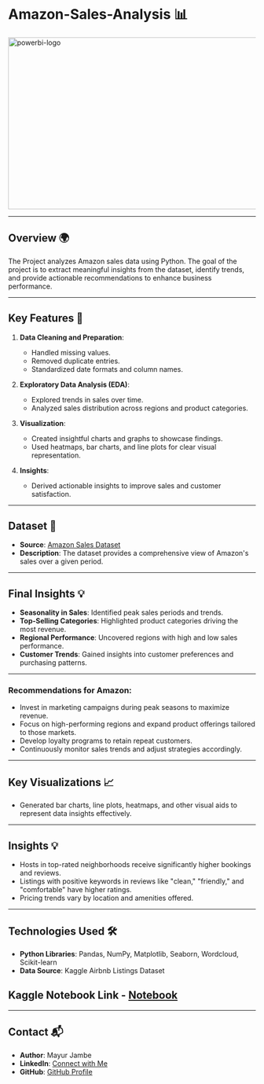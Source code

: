 # Amazon-Sales-Analysis 📊


<img src="https://i.imgur.com/reHlxuI.jpeg" alt="powerbi-logo" width="1200" height="350"/>

---

## Overview 🌍

The Project analyzes Amazon sales data using Python. The goal of the project is to extract meaningful insights from the dataset, identify trends, and provide actionable recommendations to enhance business performance.

---

## Key Features 🚀
1. **Data Cleaning and Preparation**:
   - Handled missing values.
   - Removed duplicate entries.
   - Standardized date formats and column names.
   
2. **Exploratory Data Analysis (EDA)**:
   - Explored trends in sales over time.
   - Analyzed sales distribution across regions and product categories.
   
3. **Visualization**:
   - Created insightful charts and graphs to showcase findings.
   - Used heatmaps, bar charts, and line plots for clear visual representation.
   
4. **Insights**:
   - Derived actionable insights to improve sales and customer satisfaction.
     
---

## Dataset 📂
- **Source**: [Amazon Sales Dataset](https://www.kaggle.com/datasets/mayurjambe/data-amazon-sales) 
- **Description**: The dataset provides a comprehensive view of Amazon's sales over a given period.

---

## Final Insights 💡
- **Seasonality in Sales**: Identified peak sales periods and trends.
- **Top-Selling Categories**: Highlighted product categories driving the most revenue.
- **Regional Performance**: Uncovered regions with high and low sales performance.
- **Customer Trends**: Gained insights into customer preferences and purchasing patterns.

---

### Recommendations for Amazon:
- Invest in marketing campaigns during peak seasons to maximize revenue.
- Focus on high-performing regions and expand product offerings tailored to those markets.
- Develop loyalty programs to retain repeat customers.
- Continuously monitor sales trends and adjust strategies accordingly.

---

## Key Visualizations 📈
- Generated bar charts, line plots, heatmaps, and other visual aids to represent data insights effectively.

---

## Insights 💡
- Hosts in top-rated neighborhoods receive significantly higher bookings and reviews.
- Listings with positive keywords in reviews like "clean," "friendly," and "comfortable" have higher ratings.
- Pricing trends vary by location and amenities offered.

---
## Technologies Used 🛠️
- **Python Libraries**: Pandas, NumPy, Matplotlib, Seaborn, Wordcloud, Scikit-learn
- **Data Source**: Kaggle Airbnb Listings Dataset
## Kaggle Notebook Link - [Notebook](https://www.kaggle.com/code/mayurjambe/amazon-sales-analysis)


---

## Contact 📬
- **Author**: Mayur Jambe  
- **LinkedIn**: [Connect with Me](https://www.linkedin.com/in/mayurjambe42/)  
- **GitHub**: [GitHub Profile](https://github.com/mayur-42)  


